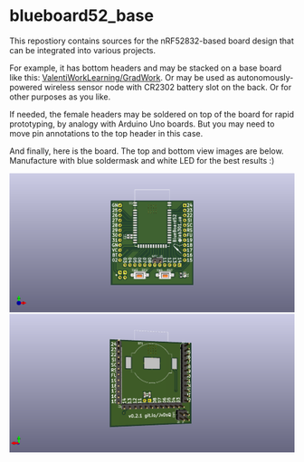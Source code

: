 # blueboard52_base

This repostiory contains sources for the nRF52832-based board design that can be integrated into various projects.

For example, it has bottom headers and may be stacked on a base board like this: [ValentiWorkLearning/GradWork](https://github.com/ValentiWorkLearning/GradWork). Or may be used as autonomously-powered wireless sensor node with CR2302 battery slot on the back. Or for other purposes as you like.

If needed, the female headers may be soldered on top of the board for rapid prototyping, by analogy with Arduino Uno boards. But you may need to move pin annotations to the top header in this case.

And finally, here is the board. The top and bottom view images are below. Manufacture with blue soldermask and white LED for the best results :)

![Top view of the board](./pictures_and_docs/blueboard52_base_front.png)
![Bottom view of the board](./pictures_and_docs/blueboard52_base_back.png)
